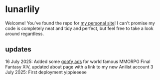 # lunarlily
Welcome! You've found the repo for [my personal site](https://lunarlily.neocities.org)!
I can't promise my code is completely neat and tidy and perfect, but feel free to take a look around regardless.

## updates
16 July 2025: Added some [goofy ads](https://bootlegdomain.neocities.org/home) for world famous MMORPG Final Fantasy XIV, updated about page with a link to my new Anilist account
3 July 2025: First deployment yippieeeee
